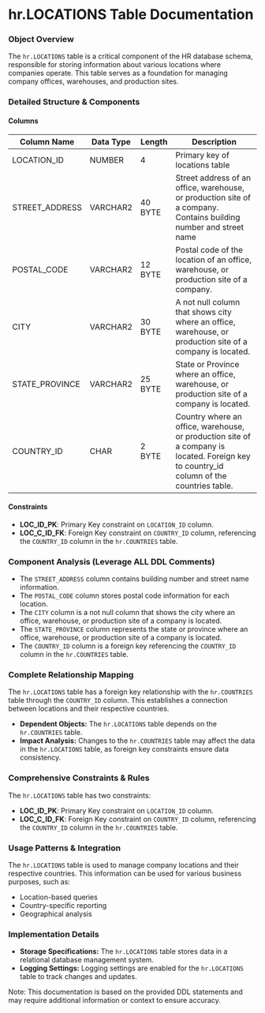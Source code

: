 **hr.LOCATIONS Table Documentation**
=====================================

### Object Overview

The `hr.LOCATIONS` table is a critical component of the HR database schema, responsible for storing information about various locations where companies operate. This table serves as a foundation for managing company offices, warehouses, and production sites.

### Detailed Structure & Components

#### Columns

| Column Name | Data Type | Length | Description |
| --- | --- | --- | --- |
| LOCATION_ID | NUMBER | 4 | Primary key of locations table |
| STREET_ADDRESS | VARCHAR2 | 40 BYTE | Street address of an office, warehouse, or production site of a company. Contains building number and street name |
| POSTAL_CODE | VARCHAR2 | 12 BYTE | Postal code of the location of an office, warehouse, or production site of a company. |
| CITY | VARCHAR2 | 30 BYTE | A not null column that shows city where an office, warehouse, or production site of a company is located. |
| STATE_PROVINCE | VARCHAR2 | 25 BYTE | State or Province where an office, warehouse, or production site of a company is located. |
| COUNTRY_ID | CHAR | 2 BYTE | Country where an office, warehouse, or production site of a company is located. Foreign key to country_id column of the countries table. |

#### Constraints

* **LOC_ID_PK**: Primary Key constraint on `LOCATION_ID` column.
* **LOC_C_ID_FK**: Foreign Key constraint on `COUNTRY_ID` column, referencing the `COUNTRY_ID` column in the `hr.COUNTRIES` table.

### Component Analysis (Leverage ALL DDL Comments)

* The `STREET_ADDRESS` column contains building number and street name information.
* The `POSTAL_CODE` column stores postal code information for each location.
* The `CITY` column is a not null column that shows the city where an office, warehouse, or production site of a company is located.
* The `STATE_PROVINCE` column represents the state or province where an office, warehouse, or production site of a company is located.
* The `COUNTRY_ID` column is a foreign key referencing the `COUNTRY_ID` column in the `hr.COUNTRIES` table.

### Complete Relationship Mapping

The `hr.LOCATIONS` table has a foreign key relationship with the `hr.COUNTRIES` table through the `COUNTRY_ID` column. This establishes a connection between locations and their respective countries.

* **Dependent Objects:** The `hr.LOCATIONS` table depends on the `hr.COUNTRIES` table.
* **Impact Analysis:** Changes to the `hr.COUNTRIES` table may affect the data in the `hr.LOCATIONS` table, as foreign key constraints ensure data consistency.

### Comprehensive Constraints & Rules

The `hr.LOCATIONS` table has two constraints:

* **LOC_ID_PK**: Primary Key constraint on `LOCATION_ID` column.
* **LOC_C_ID_FK**: Foreign Key constraint on `COUNTRY_ID` column, referencing the `COUNTRY_ID` column in the `hr.COUNTRIES` table.

### Usage Patterns & Integration

The `hr.LOCATIONS` table is used to manage company locations and their respective countries. This information can be used for various business purposes, such as:

* Location-based queries
* Country-specific reporting
* Geographical analysis

### Implementation Details

* **Storage Specifications:** The `hr.LOCATIONS` table stores data in a relational database management system.
* **Logging Settings:** Logging settings are enabled for the `hr.LOCATIONS` table to track changes and updates.

Note: This documentation is based on the provided DDL statements and may require additional information or context to ensure accuracy.